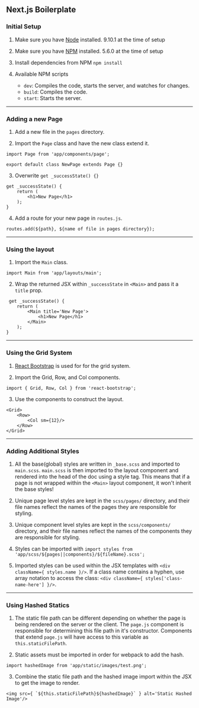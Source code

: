 ## Next.js Boilerplate

### Initial Setup
1. Make sure you have [Node](https://nodejs.org/en/) installed.
9.10.1 at the time of setup

2. Make sure you have [NPM](https://www.npmjs.com/) installed.
5.6.0 at the time of setup

3. Install dependencies from NPM
`npm install`

4. Available NPM scripts
    - `dev`: Compiles the code, starts the server, and watches for changes.
    - `build`: Compiles the code.
    - `start`: Starts the server.

---

### Adding a new Page
1. Add a new file in the `pages` directory.

2. Import the `Page` class and have the new class extend it.
```
import Page from 'app/components/page';
```
```
export default class NewPage extends Page {}
```

3. Overwrite `get _successState() {}`
```
get _successState() {
    return (
        <h1>New Page</h1>
    );
}
```

4. Add a route for your new page in `routes.js`.
```
routes.add(${path}, ${name of file in pages directory});
```

---

### Using the layout
1. Import the `Main` class.
```
import Main from 'app/layouts/main';
```

2. Wrap the returned JSX within `_successState` in `<Main>` and pass it a `title` prop.
```
 get _successState() {
    return (
        <Main title='New Page'>
            <h1>New Page</h1>
        </Main>
    );
}
```

---

### Using the Grid System
1. [React Bootstrap](https://react-bootstrap.github.io/) is used for for the grid system.

2. Import the Grid, Row, and Col components.
```
import { Grid, Row, Col } from 'react-bootstrap';
```
3. Use the components to construct the layout.
```
<Grid>
    <Row>
        <Col sm={12}/>
    </Row>
</Grid>
```

---

### Adding Additional Styles
1. All the base(global) styles are written in `_base.scss` and imported to `main.scss`.  `main.scss` is then imported to the layout component and rendered into the head of the doc using a style tag. This means that if a page is not wrapped within the `<Main>` layout component, it won't inherit the base styles!

2. Unique page level styles are kept in the `scss/pages/` directory, and their file names reflect the names of the pages they are responsible for styling.

3. Unique component level styles are kept in the `scss/components/` directory, and their file names reflect the names of the components they are responsible for styling.

4. Styles can be imported with `import styles from 'app/scss/${pages||components}/${fileName}.scss';`

5. Imported styles can be used within the JSX templates with `<div className={ styles.name }/>`. If a class name contains a hyphen, use array notation to access the class: `<div className={ styles['class-name-here'] }/>`.

---

### Using Hashed Statics
1. The static file path can be different depending on whether the page is being rendered on the server or the client. The `page.js` component is responsible for determining this file path in it's constructor. Components that extend `page.js` will have access to this variable as `this.staticFilePath`.

2. Static assets must be imported in order for webpack to add the hash.
```
import hashedImage from 'app/static/images/test.png';
```

3. Combine the static file path and the hashed image import within the JSX to get the image to render.
```
<img src={ `${this.staticFilePath}${hashedImage}` } alt='Static Hashed Image'/>
```
